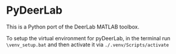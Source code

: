 # PyDeerLab

This is a Python port of the DeerLab MATLAB toolbox.

To setup the virtual environment for pyDeerLab, in the terminal run
    ``\venv_setup.bat``
and then activate it via 
    ``./.venv/Scripts/activate``
